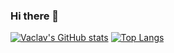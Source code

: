 ### Hi there 👋

[![Vaclav's GitHub stats](https://github-readme-stats.vercel.app/api?username=vaclavsvejcar&count_private=true&show_icons=true)](https://github.com/anuraghazra/github-readme-stats)
[![Top Langs](https://github-readme-stats.vercel.app/api/top-langs/?username=vaclavsvejcar&exclude_repo=ansel)](https://github.com/anuraghazra/github-readme-stats)

